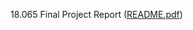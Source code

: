 18.065 Final Project Report ([README.pdf](https://github.com/tneum359/RL-Rubik-s-Cube-Solver/blob/f992936f4063440a7f4543b47941e2c91d3bb9ac/README.pdf))
